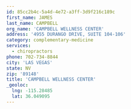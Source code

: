 ```yaml
---
id: 85cc2b4c-5a4d-4e72-a3ff-3d9f216c189c
first_name: JAMES
last_name: CAMPBELL
org_name: 'CAMPBELL WELLNESS CENTER'
address: '4955 DURANGO DRIVE, SUITE 104-106'
category: complementary-medicine
services:
  - chiropractors
phone: 702-734-8844
city: 'LAS VEGAS'
state: NV
zip: '89148'
title: 'CAMPBELL WELLNESS CENTER'
_geoloc:
  lng: -115.28485
  lat: 36.049095
---
```

